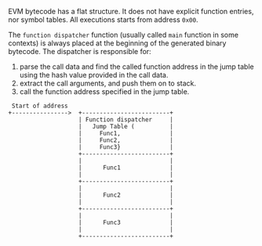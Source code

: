 EVM bytecode has a flat structure. It does not have explicit function entries, nor symbol tables. All executions starts from address `0x00`. 

The `function dispatcher` function (usually called `main` function in some contexts) is always placed at the beginning of the generated binary bytecode. The dispatcher is responsible for:
1. parse the call data and find the called function address in the jump table using the hash value provided in the call data.
2. extract the call arguments, and push them on to stack.
3. call the function address specified in the jump table.

```
 Start of address
+---------------->  +-------------------------+
                    | Function dispatcher     |
                    |   Jump Table (          |
                    |     Func1,              |
                    |     Func2,              |
                    |     Func3}              |
                    +-------------------------+
                    |                         |
                    |      Func1              |
                    |                         |
                    +-------------------------+
                    |                         |
                    |      Func2              |
                    |                         |
                    +-------------------------+
                    |                         |
                    |      Func3              |
                    |                         |
                    +-------------------------+
```